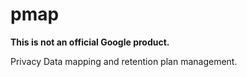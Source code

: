 # pmap

**This is not an official Google product.**

Privacy Data mapping and retention plan management.
